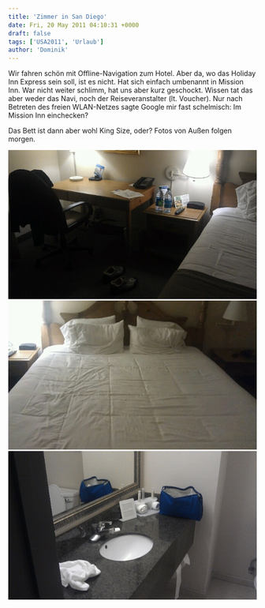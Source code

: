 ```yaml
---
title: 'Zimmer in San Diego'
date: Fri, 20 May 2011 04:10:31 +0000
draft: false
tags: ['USA2011', 'Urlaub']
author: 'Dominik'
---
```


Wir fahren schön mit Offline-Navigation zum Hotel. Aber da, wo das Holiday Inn Express sein soll, ist es nicht. Hat sich einfach umbenannt in Mission Inn. War nicht weiter schlimm, hat uns aber kurz geschockt. Wissen tat das aber weder das Navi, noch der Reiseveranstalter (lt. Voucher). Nur nach Betreten des freien WLAN-Netzes sagte Google mir fast schelmisch: Im Mission Inn einchecken?

Das Bett ist dann aber wohl King Size, oder? Fotos von Außen folgen morgen.

![-485329312](/urlaub11to15-images/11/485329312-scaled1000.jpg?w=300)
![-1147916155](/urlaub11to15-images/11/1147916155-scaled10001.jpg?w=300)
![-484405791](/urlaub11to15-images/11/484405791-scaled1000.jpg?w=300)